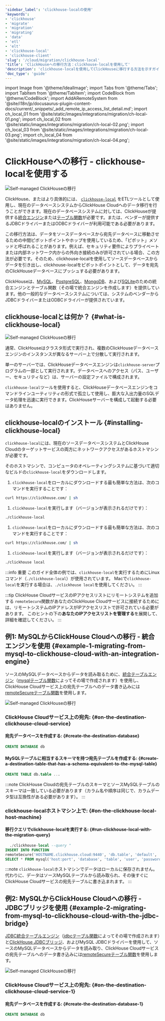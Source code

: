 ```yaml
---
'sidebar_label': 'clickhouse-localの使用'
'keywords':
- 'clickhouse'
- 'migrate'
- 'migration'
- 'migrating'
- 'data'
- 'etl'
- 'elt'
- 'clickhouse-local'
- 'clickhouse-client'
'slug': '/cloud/migration/clickhouse-local'
'title': 'ClickHouseへの移行方法：clickhouse-localを使用して'
'description': 'clickhouse-localを使用してClickHouseに移行する方法を示すガイド'
'doc_type': 'guide'
---
```


import Image from '@theme/IdealImage';
import Tabs from '@theme/Tabs';
import TabItem from '@theme/TabItem';
import CodeBlock from '@theme/CodeBlock';
import AddARemoteSystem from '@site/i18n/jp/docusaurus-plugin-content-docs/current/_snippets/_add_remote_ip_access_list_detail.md';
import ch_local_01 from '@site/static/images/integrations/migration/ch-local-01.png';
import ch_local_02 from '@site/static/images/integrations/migration/ch-local-02.png';
import ch_local_03 from '@site/static/images/integrations/migration/ch-local-03.png';
import ch_local_04 from '@site/static/images/integrations/migration/ch-local-04.png';


# ClickHouseへの移行 - clickhouse-localを使用する

<Image img={ch_local_01} size='sm' alt='Self-managed ClickHouseの移行' background='white' />

ClickHouse、またはより具体的には、 [`clickhouse-local`](/operations/utilities/clickhouse-local.md) をETLツールとして使用し、現在のデータベースシステムからClickHouse Cloudへのデータ移行を行うことができます。現在のデータベースシステムに対しては、ClickHouseが提供する[統合エンジン](/engines/table-engines/#integration-engines)または[テーブル関数](/sql-reference/table-functions/)が必要です。または、ベンダーが提供するJDBCドライバーまたはODBCドライバーが利用可能である必要があります。

この移行方法は、データをソースデータベースから宛先データベースに移動させるための中間ピボットポイントやホップを使用しているため、「ピボット」メソッドと呼ばれることがあります。例えば、セキュリティ要件によりプライベートまたは内部ネットワーク内からの外向き接続のみが許可されている場合、この方法が必要です。そのため、clickhouse-localを使用してソースデータベースからデータを引き出し、clickhouse-localをピボットポイントとして、データを宛先のClickHouseデータベースにプッシュする必要があります。

ClickHouseは、[MySQL](/engines/table-engines/integrations/mysql/)、[PostgreSQL](/engines/table-engines/integrations/postgresql)、[MongoDB](/engines/table-engines/integrations/mongodb)、および[SQLite](/engines/table-engines/integrations/sqlite)のための統合エンジンとテーブル関数（その場で統合エンジンを作成します）を提供しています。他の一般的なデータベースシステムについては、システムのベンダーからJDBCドライバーまたはODBCドライバーが提供されています。

## clickhouse-localとは何か？ {#what-is-clickhouse-local}

<Image img={ch_local_02} size='lg' alt='Self-managed ClickHouseの移行' background='white' />

通常、ClickHouseはクラスタ形式で実行され、複数のClickHouseデータベースエンジンのインスタンスが異なるサーバー上で分散して実行されます。

単一のサーバーでは、ClickHouseデータベースエンジンは`clickhouse-server`プログラムの一部として実行されます。データベースへのアクセス（パス、ユーザー、セキュリティなど）は、サーバーの設定ファイルで構成されます。

`clickhouse-local`ツールを使用すると、ClickHouseデータベースエンジンをコマンドラインユーティリティの形式で孤立して使用し、膨大な入出力量のSQLデータ処理を迅速に実行できます。ClickHouseサーバーを構成して起動する必要はありません。

## clickhouse-localのインストール {#installing-clickhouse-local}

`clickhouse-local`には、現在のソースデータベースシステムとClickHouse Cloudのターゲットサービスの両方にネットワークアクセスがあるホストマシンが必要です。

そのホストマシンで、コンピュータのオペレーティングシステムに基づいて適切なビルドの`clickhouse-local`をダウンロードします。

<Tabs groupId="os">
<TabItem value="linux" label="Linux" >

1. `clickhouse-local`をローカルにダウンロードする最も簡単な方法は、次のコマンドを実行することです：
```bash
curl https://clickhouse.com/ | sh
```

1. `clickhouse-local`を実行します（バージョンが表示されるだけです）：
```bash
./clickhouse-local
```

</TabItem>
<TabItem value="mac" label="macOS">

1. `clickhouse-local`をローカルにダウンロードする最も簡単な方法は、次のコマンドを実行することです：
```bash
curl https://clickhouse.com/ | sh
```

1. `clickhouse-local`を実行します（バージョンが表示されるだけです）：
```bash
./clickhouse local
```

</TabItem>
</Tabs>

:::info 重要
このガイド全体の例では、`clickhouse-local`を実行するためにLinuxコマンド（`./clickhouse-local`）が使用されています。
Macで`clickhouse-local`を実行する場合は、`./clickhouse local`を使用してください。
:::

:::tip ClickHouse CloudサービスのIPアクセスリストにリモートシステムを追加する
`remoteSecure`関数があなたのClickHouse Cloudサービスに接続するためには、リモートシステムのIPアドレスがIPアクセスリストで許可されている必要があります。 このヒントの下の**あなたのIPアクセスリストを管理する**を展開して、詳細を確認してください。
:::

<AddARemoteSystem />

## 例1: MySQLからClickHouse Cloudへの移行 - 統合エンジンを使用 {#example-1-migrating-from-mysql-to-clickhouse-cloud-with-an-integration-engine}

ソースのMySQLデータベースからデータを読み取るために、[統合テーブルエンジン](/engines/table-engines/integrations/mysql/)（[mysqlテーブル関数](/sql-reference/table-functions/mysql/)によってその場で作成されます）を使用し、ClickHouse Cloudサービス上の宛先テーブルへのデータ書き込みには[remoteSecureテーブル関数](/sql-reference/table-functions/remote/)を使用します。

<Image img={ch_local_03} size='sm' alt='Self-managed ClickHouseの移行' background='white' />

### ClickHouse Cloudサービス上の宛先: {#on-the-destination-clickhouse-cloud-service}

#### 宛先データベースを作成する: {#create-the-destination-database}

```sql
CREATE DATABASE db
```

#### MySQLテーブルに相当するスキーマを持つ宛先テーブルを作成する: {#create-a-destination-table-that-has-a-schema-equivalent-to-the-mysql-table}

```sql
CREATE TABLE db.table ...
```

:::note
ClickHouse Cloudの宛先テーブルのスキーマとソースMySQLテーブルのスキーマは一致している必要があります（カラム名や順序は同じで、カラムデータ型は互換性がある必要があります）。
:::

### clickhouse-localホストマシン上で: {#on-the-clickhouse-local-host-machine}

#### 移行クエリでclickhouse-localを実行する: {#run-clickhouse-local-with-the-migration-query}

```sql
  ./clickhouse-local --query "
INSERT INTO FUNCTION
remoteSecure('HOSTNAME.clickhouse.cloud:9440', 'db.table', 'default', 'PASS')
SELECT * FROM mysql('host:port', 'database', 'table', 'user', 'password');"
```

:::note
`clickhouse-local`ホストマシンでデータはローカルに保存されません。代わりに、データはソースMySQLテーブルから読み取られ、その後すぐにClickHouse Cloudサービスの宛先テーブルに書き込まれます。
:::

## 例2: MySQLからClickHouse Cloudへの移行 - JDBCブリッジを使用 {#example-2-migrating-from-mysql-to-clickhouse-cloud-with-the-jdbc-bridge}

[JDBC統合テーブルエンジン](/engines/table-engines/integrations/jdbc.md)（[jdbcテーブル関数](/sql-reference/table-functions/jdbc.md)によってその場で作成されます）と[ClickHouse JDBCブリッジ](https://github.com/ClickHouse/clickhouse-jdbc-bridge)、およびMySQL JDBCドライバーを使用して、ソースのMySQLデータベースからデータを読み取り、ClickHouse Cloudサービスの宛先テーブルへのデータ書き込みには[remoteSecureテーブル関数](/sql-reference/table-functions/remote.md)を使用します。

<Image img={ch_local_04} size='sm' alt='Self-managed ClickHouseの移行' background='white' />

### ClickHouse Cloudサービス上の宛先: {#on-the-destination-clickhouse-cloud-service-1}

#### 宛先データベースを作成する: {#create-the-destination-database-1}
```sql
CREATE DATABASE db
```
